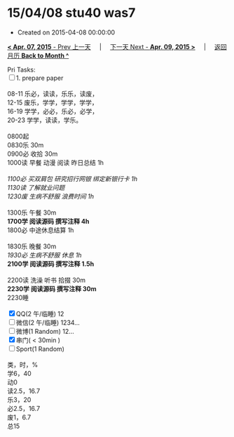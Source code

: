 # 15/04/08 stu40 was7

- Created on 2015-04-08 00:00:00

[**< Apr. 07, 2015** - Prev 上一天](_archived/lifelogs/2015/04/d07.md) &nbsp; &nbsp; | &nbsp; &nbsp; [下一天 Next - **Apr. 09, 2015 >**](_archived/lifelogs/2015/04/d09.md) &nbsp; &nbsp; |  &nbsp; &nbsp; [返回月历 **Back to Month ^**](_archived/lifelogs/2015/04/index.md)
<br/><div>Pri Tasks:<br/><input type="checkbox" />1. prepare paper</div><div><div><br/></div>08-11 乐必，读读，乐乐，读废，<br/>12-15 废乐，学学，学学，学学，<br/>16-19 学学，必必，乐必，必学，<br/>20-23 学学，读读，学乐。<div><br/></div>0800起</div><div>0830乐 30m</div><div>0900必 收拾 30m</div><div>1000读 早餐 动漫 阅读 昨日总结 1h</div><div><i><br/></i></div><div><i>1100必 买双肩包 研究招行网银 绑定新银行卡 1h</i></div><div><i>1130读 了解就业问题</i></div><div><i>1230废 </i><i>生病</i><i>不舒服 浪费时间 1h</i></div><div><div><br/></div>1300乐 午餐 30m</div><div><b>1700学 阅读源码 撰写注释 4h</b></div><div><div>1800必 中途休息结算 1h</div><div><br/></div>1830乐 晚餐 30m</div><div><i>1930必 生病不舒服 休息 1h</i></div><div><b>2100学 阅读源码 撰写注释 1.5h</b></div><div><div><br/></div>2200读 洗澡 听书 拾掇 30m<br/><b>2230学 阅读源码 撰写注释 30m</b></div><div>2230睡</div><div><br/></div><div><input type="checkbox" checked="true" />QQ(2 午/临睡) 12<br/><input type="checkbox" />微信(2 午/临睡) 1234…<br/><input type="checkbox" />微博(1 Random) 12…</div><div><input type="checkbox" checked="true" />串门( < 30min ) </div><div><input type="checkbox" />Sport(1 Random) <br/><div><br/></div>类，时，%<br/>学6，40<br/>动0<br/>读2.5，16.7<br/>乐3，20<br/>必2.5，16.7<br/>废1，6.7<br/>总15</div>
